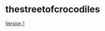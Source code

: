 # thestreetofcrocodiles

[Version 1](https://nwestondesign.github.io/thestreetofcrocodiles/thestreetofcrocodiles.html)
